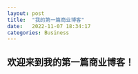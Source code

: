 ```yaml
---
layout: post
title:  "我的第一篇商业博客"
date:   2022-11-07 18:34:17
categories: Business
---
```


## 欢迎来到我的第一篇商业博客！

